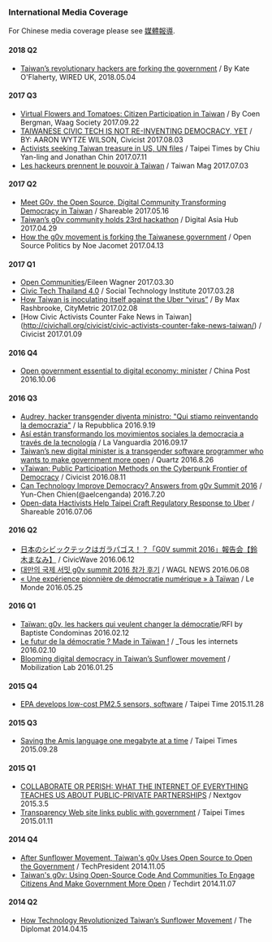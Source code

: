 ### International Media Coverage

For Chinese media coverage please see [媒體報導](http://g0v.tw/zh-TW/media.html).
#### 2018 Q2
* [Taiwan’s revolutionary hackers are forking the government](http://www.wired.co.uk/article/taiwan-sunflower-revolution-audrey-tang-g0v) / By Kate O'Flaherty, WIRED UK, 2018.05.04

#### 2017 Q3
* [Virtual Flowers and Tomatoes: Citizen Participation in Taiwan](https://waag.org/nl/blog/virtual-flowers-and-tomatoes-citizen-participation-taiwan) / By Coen Bergman, Waag Society 2017.09.22
* [TAIWANESE CIVIC TECH IS NOT RE-INVENTING DEMOCRACY, YET](https://civichall.org/civicist/taiwanese-civic-tech-not-re-inventing-democracy-yet/) / BY: AARON WYTZE WILSON, Civicist 2017.08.03
* [Activists seeking Taiwan treasure in US, UN files](http://www.taipeitimes.com/News/front/archives/2017/07/11/2003674316) / Taipei Times 
by Chiu Yan-ling and Jonathan Chin 2017.07.11
* [Les hackeurs prennent le pouvoir à Taiwan](http://www.taiwanmag.net/2017/07/03/les-hackeurs-prennent-le-pouvoir-a-taiwan/) / Taiwan Mag 2017.07.03 

#### 2017 Q2
* [Meet G0v, the Open Source, Digital Community Transforming Democracy in Taiwan](http://www.shareable.net/blog/meet-g0v-the-open-source-digital-community-transforming-democracy-in-taiwan) / Shareable 2017.05.16
* [Taiwan’s g0v community holds 23rd hackathon](https://www.digitalasiahub.org/2017/04/29/taiwans-g0v-community-holds-23rd-hackathon/) / Digital Asia Hub 2017.04.29
* [How the g0v movement is forking the Taiwanese government](https://medium.com/open-source-politics/how-the-g0v-movement-is-forking-the-taiwanese-government-74b7cce0e92b) / Open Source Politics by Noe Jacomet 2017.04.13

#### 2017 Q1
* [Open Communities](http://bumble.blue/openness/taiwan/2017/03/30/g0v/)/Eileen Wagner 2017.03.30
* [Civic Tech Thailand 4.0](http://socialtech.or.th/post/civic-tech-thailand-4-0) / Social Technology Institute 2017.03.28
* [How Taiwan is inoculating itself against the Uber “virus”](http://www.citymetric.com/business/how-taiwan-inoculating-itself-against-uber-virus-2786) / By Max Rashbrooke, CityMetric 2017.02.08
* [How Civic Activists Counter Fake News in Taiwan] (http://civichall.org/civicist/civic-activists-counter-fake-news-taiwan/) / Civicist 2017.01.09

#### 2016 Q4

* [Open government essential to digital economy: minister](http://www.chinapost.com.tw/taiwan/business/2016/10/06/480286/Open-government.html) / China Post 2016.10.06

#### 2016 Q3

* [Audrey, hacker transgender diventa ministro: "Qui stiamo reinventando la democrazia"](http://www.repubblica.it/tecnologia/2016/09/19/news/l_hacker_transgender_di_taiwan_qui_stiamo_reinventando_la_democrazia_-148101656/?refresh_ce) / la Repubblica 2016.9.19
* [Así están transformando los movimientos sociales la democracia a través de la tecnología](http://www.lavanguardia.com/tecnologia/20160917/41364139386/movimientos-sociales-democracia-tecnologia.html) / 
La Vanguardia 2016.09.17
* [Taiwan’s new digital minister is a transgender software programmer who wants to make government more open](http://qz.com/767298/taiwans-new-digital-minister-is-a-transgender-software-programmer-who-wants-to-make-government-more-open/v) / Quartz 2016.8.26
* [vTaiwan: Public Participation Methods on the Cyberpunk Frontier of Democracy](http://civichall.org/civicist/vtaiwan-democracy-frontier/) / Civicist 2016.08.11
* [Can Technology Improve Democracy? Answers from g0v Summit 2016](http://medium.com/@aelcenganda/can-technology-improve-democracy-answers-from-g0v-summit-2016-db51a126e110#.1lljhbqac) / Yun-Chen Chien(@aelcenganda) 2016.7.20
* [Open-data Hactivists Help Taipei Craft Regulatory Response to Uber](http://www.shareable.net/blog/open-data-hactivists-help-taipei-craft-regulatory-response-to-uber) / Shareable 2016.07.06

#### 2016 Q2

* [日本のシビックテックはガラパゴス！？「G0V summit 2016」報告会【鈴木まなみ】](http://www.civicwave.jp/archives/52135261.html) / CivicWave 2016.06.12
* [대만의 국제 서밋 g0v summit 2016 참가 후기](https://medium.com/wagl-art/wagl-network-%EB%8C%80%EB%A7%8C%EC%9D%98-%EA%B5%AD%EC%A0%9C-%EC%84%9C%EB%B0%8B-g0v-summit-2016-%EC%B0%B8%EA%B0%80-%ED%9B%84%EA%B8%B0-9c253abc87c6) / WAGL NEWS 2016.06.08
* [« Une expérience pionnière de démocratie numérique » à Taïwan](http://www.lemonde.fr/idees/article/2016/05/25/une-experience-pionniere-de-democratie-numerique-a-taiwan_4926104_3232.html) / Le Monde 2016.05.25

#### 2016 Q1
* [Taïwan: g0v, les hackers qui veulent changer la démocratie](http://www.rfi.fr/hebdo/20161202-taiwan-hackers-gov-transparence-democratie-technologies)/RFI by Baptiste Condominas 2016.02.12
* [Le futur de la démocratie ? Made in Taïwan !](http://rue89.nouvelobs.com/2016/02/10/futur-democratie-made-in-taiwan-263140) / _Tous les internets 2016.02.10
* [Blooming digital democracy in Taiwan’s Sunflower movement](http://www.mobilisationlab.org/blooming-digital-democracy-taiwan-sunflower-movement/) / Mobilization Lab 2016.01.25

#### 2015 Q4

* [EPA develops low-cost PM2.5 sensors, software](http://www.taipeitimes.com/News/taiwan/archives/2015/11/28/2003633529) / Taipei Time 2015.11.28

#### 2015 Q3

* [Saving the Amis language one megabyte at a time](http://www.taipeitimes.com/News/feat/archives/2015/09/28/2003628753) / Taipei Times 2015.09.28

#### 2015 Q1
* [COLLABORATE OR PERISH: WHAT THE INTERNET OF EVERYTHING TEACHES US ABOUT PUBLIC-PRIVATE PARTNERSHIPS](http://www.nextgov.com/technology-news/tech-insider/2015/03/5-reflections-taiwan-and-australia-importance-public-private-partnerships/106998/) / Nextgov 2015.3.5
* [Transparency Web site links public with government](http://www.taipeitimes.com/News/taiwan/archives/2015/01/11/2003608980) / Taipei Times 2015.01.11

#### 2014 Q4
* [After Sunflower Movement, Taiwan's g0v Uses Open Source to Open the Government](http://techpresident.com/news/wegov/25339/sunflower-movement-g0v-taiwan-open-government) / TechPresident 2014.11.05
* [Taiwan's g0v: Using Open-Source Code And Communities To Engage Citizens And Make Government More Open](http://www.techdirt.com/articles/20141107/10025529078/taiwans-g0v-using-open-source-code-communities-to-engage-citizens-make-government-more-open.shtml) / Techdirt 2014.11.07

#### 2014 Q2

* [How Technology Revolutionized Taiwan’s Sunflower Movement](http://thediplomat.com/2014/04/how-technology-revolutionized-taiwans-sunflower-movement/2/) / The Diplomat 2014.04.15
